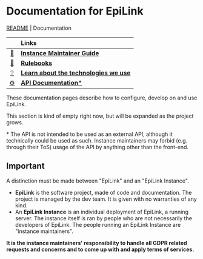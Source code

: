 # Documentation for EpiLink

[README](/README.md) | Documentation

|    | **Links** |
|:--:|:---- |
| [📖](/docs/MaintainerGuide.md) | [**Instance Maintainer Guide**](/docs/MaintainerGuide.md) |
| [🎯](/docs/Rulebooks.md) | [**Rulebooks**](/docs/Rulebooks.md) |
| [❔](/docs/Technologies.md) | [**Learn about the technologies we use**](/docs/Technologies.md) |
| [⚙](/docs/Api.md) | [**API Documentation**\*](/docs/Api.md) |


These documentation pages describe how to configure, develop on and use EpiLink.

This section is kind of empty right now, but will be expanded as the project
grows.


\* The API is not intended to be used as an external API, although it technically could be used as such. Instance maintainers may forbid (e.g. through their ToS) usage of the API by anything other than the front-end.

## Important

A distinction must be made between "EpiLink" and an "EpiLink Instance".

* **EpiLink** is the software project, made of code and documentation. The 
  project is managed by the dev team. It is given with no warranties of any 
  kind.
* An **EpiLink Instance** is an individual deployment of EpiLink, a running
  server. The instance itself is ran by people who are not necessarily the
  developers of EpiLink. The people running an EpiLink Instance are "instance
  maintainers".

**It is the instance maintainers' responsibility to handle all GDPR related
requests and concerns and to come up with and apply terms of services.**
